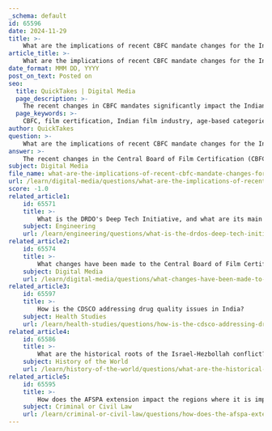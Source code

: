 ```yaml
---
_schema: default
id: 65596
date: 2024-11-29
title: >-
    What are the implications of recent CBFC mandate changes for the Indian film industry?
article_title: >-
    What are the implications of recent CBFC mandate changes for the Indian film industry?
date_format: MMM DD, YYYY
post_on_text: Posted on
seo:
  title: QuickTakes | Digital Media
  page_description: >-
    The recent changes in CBFC mandates significantly impact the Indian film industry by modernizing the certification system, introducing new age-based categories, promoting diversity, expediting certification processes, and reducing censorship-related conflicts.
  page_keywords: >-
    CBFC, film certification, Indian film industry, age-based categories, diversity, representation, expedited certification, perpetual validity, censorship, film regulations
author: QuickTakes
question: >-
    What are the implications of recent CBFC mandate changes for the Indian film industry?
answer: >-
    The recent changes in the Central Board of Film Certification (CBFC) mandates have significant implications for the Indian film industry. Here are some key aspects of these changes:\n\n1. **Updated Certification System**: The CBFC has introduced a new film certification system that aligns with contemporary social values and promotes age-appropriate viewing. This modernization aims to streamline the certification process, making it more relevant to current societal norms and expectations.\n\n2. **New Age-Based Categories**: The existing UA (Unrestricted Adult) category has been further subdivided into three distinct age-based categories. This change is intended to provide clearer guidance for audiences regarding the suitability of films for different age groups, thereby enhancing viewer discretion.\n\n3. **Diversity and Representation**: The new rules mandate greater participation of women in the CBFC Board and its Advisory Panels. This move is aimed at ensuring that diverse perspectives are considered in the film certification process, potentially leading to more balanced and inclusive decision-making.\n\n4. **Expedited Certification**: Filmmakers now have the option for expedited certification, which is particularly beneficial for those with urgent release commitments. This provision can help filmmakers navigate tight schedules and market demands more effectively.\n\n5. **Perpetual Validity of Certificates**: The updated regulations state that CBFC certificates will enjoy perpetual validity, which means that once a film is certified, it does not need to be recertified for future screenings. This change reduces bureaucratic hurdles and allows filmmakers to focus on distribution and marketing.\n\n6. **Consultative Approach**: The CBFC has undertaken extensive consultations with various stakeholders, including filmmakers, cinema owners, and disability rights organizations, to ensure that the new rules reflect a broad range of interests and concerns. This collaborative approach may lead to a more harmonious relationship between the regulatory body and the film industry.\n\n7. **Impact on Censorship**: While the CBFC cannot outright ban films, it retains the authority to refuse certification or mandate edits. This power has historically led to controversies, as seen with films like "Padmavat" and "Udta Punjab," which faced significant scrutiny and demands for cuts. The new framework aims to reduce such conflicts by providing clearer guidelines and a more structured process.\n\nOverall, these changes are expected to foster a more dynamic and responsive film certification environment in India, potentially leading to a more vibrant film industry that can better address the needs and preferences of contemporary audiences.
subject: Digital Media
file_name: what-are-the-implications-of-recent-cbfc-mandate-changes-for-the-indian-film-industry.md
url: /learn/digital-media/questions/what-are-the-implications-of-recent-cbfc-mandate-changes-for-the-indian-film-industry
score: -1.0
related_article1:
    id: 65571
    title: >-
        What is the DRDO's Deep Tech Initiative, and what are its main goals?
    subject: Engineering
    url: /learn/engineering/questions/what-is-the-drdos-deep-tech-initiative-and-what-are-its-main-goals
related_article2:
    id: 65574
    title: >-
        What changes have been made to the Central Board of Film Certification (CBFC) mandates recently?
    subject: Digital Media
    url: /learn/digital-media/questions/what-changes-have-been-made-to-the-central-board-of-film-certification-cbfc-mandates-recently
related_article3:
    id: 65597
    title: >-
        How is the CDSCO addressing drug quality issues in India?
    subject: Health Studies
    url: /learn/health-studies/questions/how-is-the-cdsco-addressing-drug-quality-issues-in-india
related_article4:
    id: 65586
    title: >-
        What are the historical roots of the Israel-Hezbollah conflict?
    subject: History of the World
    url: /learn/history-of-the-world/questions/what-are-the-historical-roots-of-the-israelhezbollah-conflict
related_article5:
    id: 65595
    title: >-
        How does the AFSPA extension impact the regions where it is implemented?
    subject: Criminal or Civil Law
    url: /learn/criminal-or-civil-law/questions/how-does-the-afspa-extension-impact-the-regions-where-it-is-implemented
---
```


&nbsp;